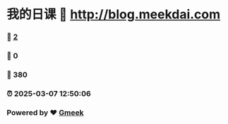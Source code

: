 # 我的日课 :link: http://blog.meekdai.com 
### :page_facing_up: [2](http://blog.meekdai.com/tag.html) 
### :speech_balloon: 0 
### :hibiscus: 380 
### :alarm_clock: 2025-03-07 12:50:06 
### Powered by :heart: [Gmeek](https://github.com/Meekdai/Gmeek)
